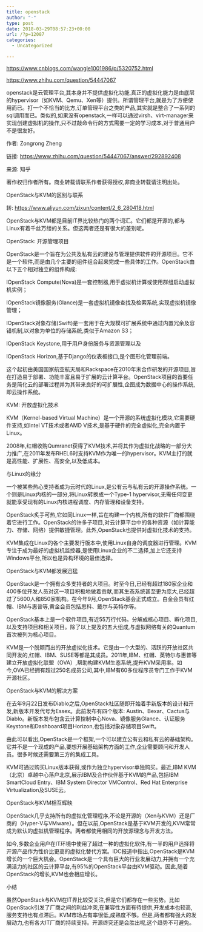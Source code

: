 ```yaml
---
title: openstack
author: "-"
type: post
date: 2018-03-29T08:57:23+00:00
url: /?p=12087
categories:
  - Uncategorized

---
```

https://www.cnblogs.com/wangle1001986/p/5320752.html
  
https://www.zhihu.com/question/54447067

openstack是云管理平台,其本身并不提供虚拟化功能,真正的虚拟化能力是由底层的hypervisor（如KVM、Qemu、Xen等）提供。所谓管理平台,就是为了方便使用而已。打一个不恰当的比方,订单管理平台之类的产品,其实就是整合了一系列的sql调用而已。类似的,如果没有openstack,一样可以通过virsh、virt-manager来实现创建虚拟机的操作,只不过敲命令行的方式需要一定的学习成本,对于普通用户不是很友好。

作者: Zongrong Zheng
  
链接: https://www.zhihu.com/question/54447067/answer/292892408
  
来源: 知乎
  
著作权归作者所有。商业转载请联系作者获得授权,非商业转载请注明出处。

OpenStack与KVM的区别与联系
  
转: https://www.aliyun.com/zixun/content/2_6_280418.html

OpenStack与KVM都是目前IT界比较热门的两个词汇。它们都是开源的,都与Linux有着千丝万缕的关系。但这两者还是有很大的差别呢。

OpenStack: 开源管理项目

OpenStack是一个旨在为公共及私有云的建设与管理提供软件的开源项目。它不是一个软件,而是由几个主要的组件组合起来完成一些具体的工作。OpenStack由以下五个相对独立的组件构成: 

lOpenStack Compute(Nova)是一套控制器,用于虚拟机计算或使用群组启动虚拟机实例；

lOpenStack镜像服务(Glance)是一套虚拟机镜像查找及检索系统,实现虚拟机镜像管理；

lOpenStack对象存储(Swift)是一套用于在大规模可扩展系统中通过内置冗余及容错机制,以对象为单位的存储系统,类似于Amazon S3；

lOpenStack Keystone,用于用户身份服务与资源管理以及

lOpenStack Horizon,基于Django的仪表板接口,是个图形化管理前端。

这个起初由美国国家航空航天局和Rackspace在2010年末合作研发的开源项目,旨在打造易于部署、功能丰富且易于扩展的云计算平台。OpenStack项目的首要任务是简化云的部署过程并为其带来良好的可扩展性,企图成为数据中心的操作系统,即云操作系统。

KVM: 开放虚拟化技术

KVM（Kernel-based Virtual Machine）是一个开源的系统虚拟化模块,它需要硬件支持,如Intel VT技术或者AMD V技术,是基于硬件的完全虚拟化,完全内置于Linux。

2008年,红帽收购Qumranet获得了KVM技术,并将其作为虚拟化战略的一部分大力推广,在2011年发布RHEL6时支持KVM作为唯一的hypervisor。KVM主打的就是高性能、扩展性、高安全,以及低成本。

与Linux的缘分

一个被某些热心支持者成为云时代的Linux,是公有云与私有云的开源操作系统。一个则是Linux内核的一部分,将Linux转换成一个Type-1 hypervisor,无需任何变更就能享受现有的Linux内核进程调度、内存管理和设备支持。

OpenStack炙手可热,它如同Linux一样,旨在构建一个内核,所有的软件厂商都围绕着它进行工作。OpenStack的许多子项目,对云计算平台中的各种资源（如计算能力、存储、网络）提供敏捷管理。此外,OpenStack也提供对虚拟化技术的支持。

KVM集成在Linux的各个主要发行版本中,使用Linux自身的调度器进行管理。KVM专注于成为最好的虚拟机监控器,是使用Linux企业的不二选择,加上它还支持Windows平台,所以也是异构环境的最佳选择。

OpenStack与KVM都发展迅猛

OpenStack是一个拥有众多支持者的大项目。时至今日,已经有超过180家企业和400多位开发人员对这一项目积极地做着贡献,而其生态系统甚至更为庞大,已经超过了5600人和850家机构。在今年9月,OpenStack基会正式成立。白金会员有红帽、IBM与惠普等,黄金会员包括思科、戴尔与英特尔等。

OpenStack基本上是一个软件项目,有近55万行代码。分解成核心项目、孵化项目,以及支持项目和相关项目。除了以上提及的五大组成,与虚拟网络有关的Quantum首次被列为核心项目。

KVM是一个脱颖而出的开放虚拟化技术。它是由一个大型的、活跃的开放社区共同开发的,红帽、IBM、SUSE等都是其成员。2011年,IBM、红帽、英特尔与惠普等建立开放虚拟化联盟（OVA）,帮助构建KVM生态系统,提升KVM采用率。如今,OVA已经拥有超过250名成员公司,其中,IBM有60多位程序员专门工作于KVM开源社区。

OpenStack与KVM的解决方案

在去年9月22日发布Diablo之后,OpenStack社区随即开始着手新版本的设计和开发,新版本开发代号为Essex。此前发布有四个版本: Austin、Bexar、Cactus与Diablo。新版本发布包含云计算控制中心Nova、镜像服务Glance、认证服务Keystone和Dashboard项目Horizon,也包括对象存储项目Swift。

由此可以看出,OpenStack是一个框架,一个可以建立公有云和私有云的基础架构。它并不是一个现成的产品,要想开展基础架构方面的工作,企业需要顾问和开发人员。很多时候还需要第三方的集成工具。

KVM可通过购买Linux版本获得,或作为独立hypervisor单独购买。最近,IBM KVM（北京）卓越中心落户北京,展示IBM及合作伙伴基于KVM的产品,包括IBM SmartCloud Entry、IBM System Director VMControl、Red Hat Enterprise Virtualization及SUSE云。

OpenStack与KVM相互辉映

OpenStack几乎支持所有的虚拟化管理程序,不论是开源的（Xen与KVM）还是厂商的（Hyper-V与VMware）。但在以前,OpenStack是基于KVM开发的,KVM常常成为默认的虚拟机管理程序。两者都使用相同的开放源理念与开发方法。

如今,多数企业用户在IT环境中使用了超过一种的虚拟化软件,有一半的用户选择将开源产品作为性价比更高的虚拟化替代方案。IDC报道中指出,OpenStack是KVM增长的一个巨大机会。OpenStack是一个具有巨大的行业发展动力,并拥有一个充满活力的社区的云计算平台,有95%的OpenStack平台由KVM驱动。因此,随着OpenStack的增长,KVM也会相应增长。

小结

虽然OpenStack与KVM在IT界比较受关注,但是它们都存在一些劣势。比如OpenStack引发了厂商之间的利益冲突,在兼容性方面有待提供,开发成本也较高,服务支持也有点滞后。KVM市场占有率很低,成熟度不够。但是,两者都有强大的发展动力,也有各大IT厂商的持续支持。开源终究还是会胜出呢,这个趋势不可避免。